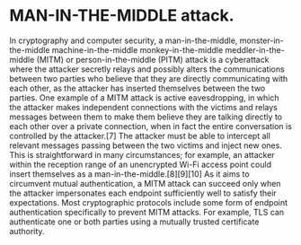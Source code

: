 
# MAN-IN-THE-MIDDLE attack.

In cryptography and computer security, a man-in-the-middle, 
monster-in-the-middle
machine-in-the-middle
monkey-in-the-middle
meddler-in-the-middle
(MITM) or person-in-the-middle (PITM) attack is a cyberattack where the attacker secretly relays and possibly alters the communications between two parties who believe that they are directly communicating with each other, 
as the attacker has inserted themselves between the two parties.
One example of a MITM attack is active eavesdropping, in which the attacker makes independent connections with the victims and relays messages between them to make them believe they are talking directly to each other over a private connection, 
when in fact the entire conversation is controlled by the attacker.[7] The attacker must be able to intercept all relevant messages passing between the two victims and inject new ones. This is straightforward in many circumstances; for example, 
an attacker within the reception range of an unencrypted Wi-Fi access point could insert themselves as a man-in-the-middle.[8][9][10] As it aims to circumvent mutual authentication, a MITM attack can succeed only when the attacker impersonates each endpoint sufficiently well to satisfy their expectations. 
Most cryptographic protocols include some form of endpoint authentication specifically to prevent MITM attacks. For example, TLS can authenticate one or both parties using a mutually trusted certificate authority.
